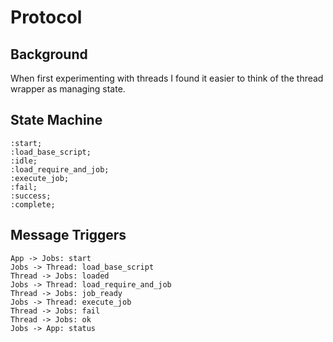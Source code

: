 
# Protocol

## Background

When first experimenting with threads I found it easier to think of the thread wrapper as managing state.


## State Machine

```plantuml
:start;
:load_base_script;
:idle;
:load_require_and_job;
:execute_job;
:fail;
:success;
:complete;
```

## Message Triggers

```plantuml
App -> Jobs: start
Jobs -> Thread: load_base_script
Thread -> Jobs: loaded
Jobs -> Thread: load_require_and_job
Thread -> Jobs: job_ready
Jobs -> Thread: execute_job
Thread -> Jobs: fail
Thread -> Jobs: ok
Jobs -> App: status
```
